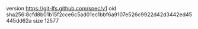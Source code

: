 version https://git-lfs.github.com/spec/v1
oid sha256:8cfd8b01b15f2cce6c5ad01ec1bbf6a9107e526c9922d42d3442ed45445dd62a
size 12577
